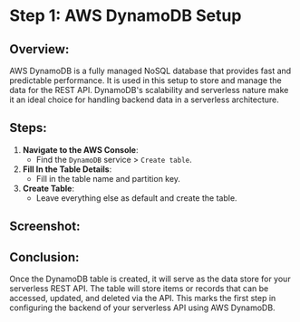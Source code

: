 # Step 1: AWS DynamoDB Setup

## Overview:
AWS DynamoDB is a fully managed NoSQL database that provides fast and predictable performance. It is used in this setup to store and manage the data for the REST API. DynamoDB's scalability and serverless nature make it an ideal choice for handling backend data in a serverless architecture.

## Steps:
1. **Navigate to the AWS Console**:
   - Find the `DynamoDB` service > `Create table`.
2. **Fill In the Table Details**:
   - Fill in the table name and partition key.
3. **Create Table**:
   - Leave everything else as default and create the table.

## Screenshot:

## Conclusion:
Once the DynamoDB table is created, it will serve as the data store for your serverless REST API. The table will store items or records that can be accessed, updated, and deleted via the API. This marks the first step in configuring the backend of your serverless API using AWS DynamoDB.
